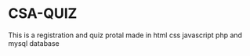 # CSA-QUIZ
This is a registration and quiz protal made in html css javascript php and mysql database
